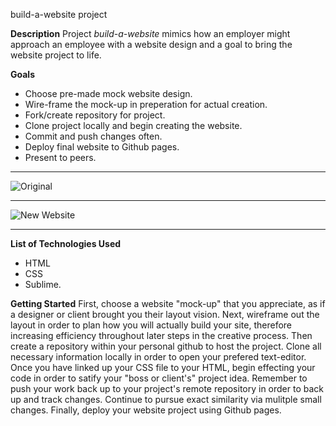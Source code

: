 build-a-website project

**Description**
Project *build-a-website* mimics how an employer might approach an employee with a website design and a goal to bring the website project to life. 

**Goals**
* Choose pre-made mock website design.
* Wire-frame the mock-up in preperation for actual creation.
* Fork/create repository for project.
* Clone project locally and begin creating the website.
* Commit and push changes often. 
* Deploy final website to Github pages.
* Present to peers. 

---

![Original](https://i.imgur.com/iOGPyIt.png "Original")

---

![New Website](https://i.imgur.com/d6zcFhj.jpg "New Website")

---

**List of Technologies Used**
* HTML
* CSS
* Sublime.

**Getting Started**
First, choose a website "mock-up" that you appreciate, as if a designer or client brought you their layout vision.  Next, wireframe out the layout in order to plan how you will actually build your site, therefore increasing efficiency throughout later steps in the creative process.  Then create a repository within your personal github to host the project.  Clone all necessary information locally in order to open your prefered text-editor.  Once you have linked up your CSS file to your HTML, begin effecting your code in order to satify your "boss or client's" project idea.  Remember to push your work back up to your project's remote repository in order to back up and track changes.  Continue to pursue exact similarity via mulitple small changes. Finally, deploy your website project using Github pages.  
